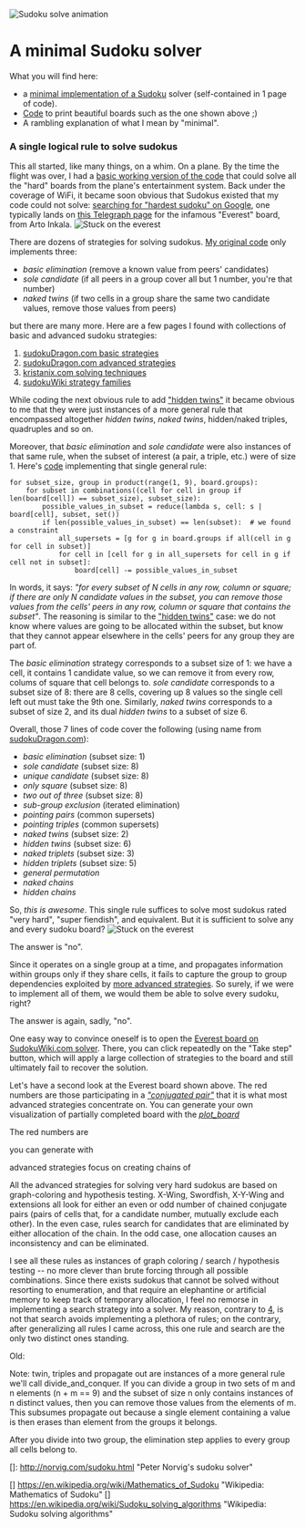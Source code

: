 ![Sudoku solve animation](./images/solve.gif)
# A minimal Sudoku solver

What you will find here:

* a [minimal implementation of a Sudoku][1] solver (self-contained in 1 page of code).
* [Code][2] to print beautiful boards such as the one shown above ;)
* A rambling explanation of what I mean by "minimal".

### A single logical rule to solve sudokus

This all started, like many things, on a whim. On a plane. By the time the flight was over, I had a [basic working
version of the code][3] that could solve all the "hard" boards from the plane's entertainment system. Back under the
coverage of WiFi, it became soon obvious that Sudokus existed that my code could not solve: [searching for "hardest
sudoku" on Google][4], one typically lands on [this Telegraph page][5] for the infamous "Everest" board, from Arto
Inkala.
![Stuck on the everest](./images/everest.png)

There are dozens of strategies for solving sudokus. [My original code][3] only implements three:

* _basic elimination_ (remove a known value from peers' candidates)
* _sole candidate_ (if all peers in a group cover all but 1 number, you're that number)
* _naked twins_ (if two cells in a group share the same two candidate values, remove those values from peers)

but there are many more. Here are a few pages I found with collections of basic and advanced sudoku strategies:

1. [sudokuDragon.com basic strategies][6]
2. [sudokuDragon.com advanced strategies][7]
3. [kristanix.com solving techniques][8]
4. [sudokuWiki strategy families][9]

While coding the next obvious rule to add ["hidden twins"][10] it became
obvious to me that they were just instances of a more general rule that encompassed altogether _hidden twins_,
_naked twins_, hidden/naked triples, quadruples and so on.

Moreover, that _basic elimination_ and _sole candidate_ were also instances of that same rule, when the subset of
interest (a pair, a triple, etc.) were of size 1. Here's [code][11] implementing that single general rule:

    for subset_size, group in product(range(1, 9), board.groups):
        for subset in combinations((cell for cell in group if len(board[cell]) == subset_size), subset_size):
            possible_values_in_subset = reduce(lambda s, cell: s | board[cell], subset, set())
            if len(possible_values_in_subset) == len(subset):  # we found a constraint
                all_supersets = [g for g in board.groups if all(cell in g for cell in subset)]
                for cell in [cell for g in all_supersets for cell in g if cell not in subset]:
                    board[cell] -= possible_values_in_subset

In words, it says: _"for every subset of N cells in any row, column or square; if there are only N candidate values in
the subset, you can remove those values from the cells' peers in any row, column or square that contains the subset"_.
The reasoning is similar to the ["hidden twins"][10] case: we do not know
where values are going to be allocated within the subset, but know that they cannot appear elsewhere in the cells'
peers for any group they are part of.

The _basic elimination_ strategy corresponds to a subset size of 1: we have a cell, it contains 1 candidate value, so
we can remove it from every row, colums of square that cell belongs to. _sole candidate_ corresponds to a subset size
of 8: there are 8 cells, covering up 8 values so the single cell left out must take the 9th one. Similarly,
_naked twins_ corresponds to a subset of size 2, and its dual _hidden twins_ to a subset of size 6.

Overall, those 7 lines of code cover the following (using name from [sudokuDragon.com][6]):

* _basic elimination_ (subset size: 1)
* _sole candidate_ (subset size: 8)
* _unique candidate_ (subset size: 8)
* _only square_ (subset size: 8)
* _two out of three_ (subset size: 8)
* _sub-group exclusion_ (iterated elimination)
* _pointing pairs_ (common supersets)
* _pointing triples_ (common supersets)
* _naked twins_ (subset size: 2)
* _hidden twins_ (subset size: 6)
* _naked triplets_ (subset size: 3)
* _hidden triplets_ (subset size: 5)
* _general permutation_
* _naked chains_
* _hidden chains_

So, _this is awesome_. This single rule suffices to solve most sudokus rated "very hard", "super fiendish", and
equivalent. But it is sufficient to solve any and every sudoku board?
![Stuck on the everest](./images/everest_marked.png)

The answer is "no".

Since it operates on a single group at a time, and propagates information within groups only if they
share cells, it fails to capture the group to group dependencies exploited by [more advanced strategies][7].
So surely, if we were to implement all of them, we would them be able to solve every sudoku, right?

The answer is again, sadly, "no".

One easy way to convince oneself is to open the [Everest board on SudokuWiki.com solver][12].
There, you can click repeatedly on the "Take step" button, which will apply a large collection of strategies to the
board and still ultimately fail to recover the solution.

Let's have a second look at the Everest board shown above. The red numbers are those participating in a [_"conjugated
pair"_][7] that it is what most advanced strategies concentrate on. You
can generate your own visualization of partially completed board with the [_plot\_board_][2]

The red numbers are

you can generate with

advanced strategies focus on creating chains of

All the advanced strategies for solving very hard sudokus are based on graph-coloring and hypothesis testing.
X-Wing, Swordfish, X-Y-Wing and extensions all look for either an even or odd number of chained conjugate pairs
(pairs of cells that, for a candidate number, mutually exclude each other). In the even case, rules search for
candidates that are eliminated by either allocation of the chain. In the odd case, one allocation causes an
inconsistency and can be eliminated.

I see all these rules as instances of graph coloring / search / hypothesis testing -- no more clever than brute
forcing through all possible combinations. Since there exists sudokus that cannot be solved without resorting
to enumeration, and that require an elephantine or artificial memory to keep track of temporary allocation, I
feel no remorse in implementing a search strategy into a solver. My reason, contrary to [4], is not that search
avoids implementing a plethora of rules; on the contrary, after generalizing all rules I came across, this one
rule and search are the only two distinct ones standing.

Old:

Note: twin, triples and propagate out are instances of a more general rule we'll call divide_and_conquer.
If you can divide a group in two sets of m and n elements (n + m == 9) and the subset of size n only contains
instances of n distinct values, then you can remove those values from the elements of m. This subsumes propagate
out because a single element containing a value is then erases than element from the groups it belongs.

After you divide into two group, the elimination step applies to every group all cells belong to.











[1]: https://github.com/r1cc4rdo/sudoku/blob/master/sudoku.py  "Self-contained solver"
[2]: https://github.com/r1cc4rdo/sudoku/blob/master/sudoku/board_plot.py "Graphical sudoku plot"
[3]: https://github.com/r1cc4rdo/sudoku/blob/master/sudoku/solver_wo_search.py "Basic solver w/o search"
[4]: http://lmgtfy.com/?q=hardest+sudoku "Search for \"hardest sudoku\" on Google"
[5]: https://www.telegraph.co.uk/news/science/science-news/9359579/Worlds-hardest-sudoku-can-you-crack-it.html "Everest board from Arto Inkala"

[6]: http://www.sudokudragon.com/sudokustrategy.htm "sudokuDragon.com basic strategies"
[7]: http://www.sudokudragon.com/advancedstrategy.htm "sudokuDragon.com advanced strategies"
[8]: https://www.kristanix.com/sudokuepic/sudoku-solving-techniques.php "kristanix.com solving techniques"
[9]: http://www.sudokuwiki.org/Strategy_Families "sudokuWiki strategy families"

[10]: http://www.sudokuwiki.org/Hidden_Candidates "Hidden candidates strategy"
[11]: https://github.com/r1cc4rdo/sudoku/blob/master/sudoku/solver_w_search.py "Solver with single rule and search"
[12]: http://www.sudokuwiki.org/sudoku.htm?bd=800000000003600000070090200050007000000045700000100030001000068008500010090000400 "Everest board in SudokuWiki's solver"

[]: http://norvig.com/sudoku.html "Peter Norvig's sudoku solver"

[] https://en.wikipedia.org/wiki/Mathematics_of_Sudoku "Wikipedia: Mathematics of Sudoku"
[] https://en.wikipedia.org/wiki/Sudoku_solving_algorithms "Wikipedia: Sudoku solving algorithms"
